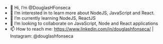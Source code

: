 - 👋 Hi, I’m @DouglasHFonseca
- 👀 I’m interested in to learn more about NodeJS, JavaScript and React.
- 🌱 I’m currently learning NodeJS, ReactJS
- 💞️ I’m looking to collaborate on JavaScript, Node and React applications
- 📫 How to reach me: https://www.linkedin.com/in/douglashfonseca/ | Instagram: @douglashfonseca

<!---
DouglasHFonseca/DouglasHFonseca is a ✨ special ✨ repository because its `README.md` (this file) appears on your GitHub profile.
You can click the Preview link to take a look at your changes.
--->
